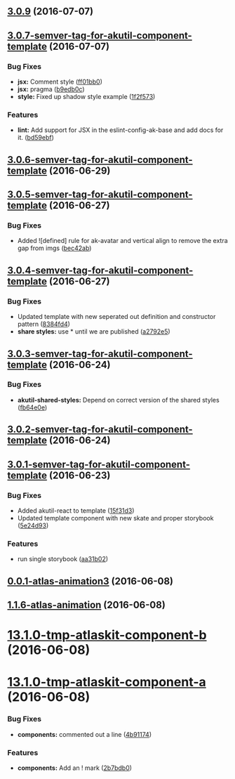 <a name="3.0.9"></a>
## [3.0.9](https://bitbucket.org/atlassian/https://bitbucket.org/atlassian/atlaskit/compare/3.0.7-semver-tag-for-akutil-component-template...v3.0.9) (2016-07-07)



<a name="3.0.7-semver-tag-for-akutil-component-template"></a>
## [3.0.7-semver-tag-for-akutil-component-template](https://bitbucket.org/atlassian/https://bitbucket.org/atlassian/atlaskit/compare/3.0.6-semver-tag-for-akutil-component-template...3.0.7-semver-tag-for-akutil-component-template) (2016-07-07)


### Bug Fixes

* **jsx:** Comment style ([ff01bb0](https://bitbucket.org/atlassian/https://bitbucket.org/atlassian/atlaskit/commits/ff01bb0))
* **jsx:** pragma ([b9edb0c](https://bitbucket.org/atlassian/https://bitbucket.org/atlassian/atlaskit/commits/b9edb0c))
* **style:** Fixed up shadow style example ([1f2f573](https://bitbucket.org/atlassian/https://bitbucket.org/atlassian/atlaskit/commits/1f2f573))


### Features

* **lint:** Add support for JSX in the eslint-config-ak-base and add docs for it. ([bd59ebf](https://bitbucket.org/atlassian/https://bitbucket.org/atlassian/atlaskit/commits/bd59ebf))



<a name="3.0.6-semver-tag-for-akutil-component-template"></a>
## [3.0.6-semver-tag-for-akutil-component-template](https://bitbucket.org/atlassian/https://bitbucket.org/atlassian/atlaskit/compare/3.0.5-semver-tag-for-akutil-component-template...3.0.6-semver-tag-for-akutil-component-template) (2016-06-29)



<a name="3.0.5-semver-tag-for-akutil-component-template"></a>
## [3.0.5-semver-tag-for-akutil-component-template](https://bitbucket.org/atlassian/https://bitbucket.org/atlassian/atlaskit/compare/3.0.4-semver-tag-for-akutil-component-template...3.0.5-semver-tag-for-akutil-component-template) (2016-06-27)


### Bug Fixes

* Added ![defined] rule for ak-avatar and vertical align to remove the extra gap from imgs ([bec42ab](https://bitbucket.org/atlassian/https://bitbucket.org/atlassian/atlaskit/commits/bec42ab))



<a name="3.0.4-semver-tag-for-akutil-component-template"></a>
## [3.0.4-semver-tag-for-akutil-component-template](https://bitbucket.org/atlassian/https://bitbucket.org/atlassian/atlaskit/compare/3.0.3-semver-tag-for-akutil-component-template...3.0.4-semver-tag-for-akutil-component-template) (2016-06-27)


### Bug Fixes

* Updated template with new seperated out definition and constructor pattern ([8384fd4](https://bitbucket.org/atlassian/https://bitbucket.org/atlassian/atlaskit/commits/8384fd4))
* **share styles:** use * until we are published ([a2792e5](https://bitbucket.org/atlassian/https://bitbucket.org/atlassian/atlaskit/commits/a2792e5))



<a name="3.0.3-semver-tag-for-akutil-component-template"></a>
## [3.0.3-semver-tag-for-akutil-component-template](https://bitbucket.org/atlassian/https://bitbucket.org/atlassian/atlaskit/compare/3.0.2-semver-tag-for-akutil-component-template...3.0.3-semver-tag-for-akutil-component-template) (2016-06-24)


### Bug Fixes

* **akutil-shared-styles:** Depend on correct version of the shared styles ([fb64e0e](https://bitbucket.org/atlassian/https://bitbucket.org/atlassian/atlaskit/commits/fb64e0e))



<a name="3.0.2-semver-tag-for-akutil-component-template"></a>
## [3.0.2-semver-tag-for-akutil-component-template](https://bitbucket.org/atlassian/https://bitbucket.org/atlassian/atlaskit/compare/3.0.1-semver-tag-for-akutil-component-template...3.0.2-semver-tag-for-akutil-component-template) (2016-06-24)



<a name="3.0.1-semver-tag-for-akutil-component-template"></a>
## [3.0.1-semver-tag-for-akutil-component-template](https://bitbucket.org/atlassian/https://bitbucket.org/atlassian/atlaskit/compare/0.0.1-atlas-animation3...3.0.1-semver-tag-for-akutil-component-template) (2016-06-23)


### Bug Fixes

* Added akutil-react to template ([15f31d3](https://bitbucket.org/atlassian/https://bitbucket.org/atlassian/atlaskit/commits/15f31d3))
* Updated template component with new skate and proper storybook ([5e24d93](https://bitbucket.org/atlassian/https://bitbucket.org/atlassian/atlaskit/commits/5e24d93))


### Features

* run single storybook ([aa31b02](https://bitbucket.org/atlassian/https://bitbucket.org/atlassian/atlaskit/commits/aa31b02))



<a name="0.0.1-atlas-animation3"></a>
## [0.0.1-atlas-animation3](https://bitbucket.org/atlassian/https://bitbucket.org/atlassian/atlaskit/compare/1.1.6-atlas-animation...0.0.1-atlas-animation3) (2016-06-08)



<a name="1.1.6-atlas-animation"></a>
## [1.1.6-atlas-animation](https://bitbucket.org/atlassian/https://bitbucket.org/atlassian/atlaskit/compare/13.1.0-tmp-atlaskit-component-b...1.1.6-atlas-animation) (2016-06-08)



<a name="13.1.0-tmp-atlaskit-component-b"></a>
# [13.1.0-tmp-atlaskit-component-b](https://bitbucket.org/atlassian/https://bitbucket.org/atlassian/atlaskit/compare/13.1.0-tmp-atlaskit-component-a...13.1.0-tmp-atlaskit-component-b) (2016-06-08)



<a name="13.1.0-tmp-atlaskit-component-a"></a>
# [13.1.0-tmp-atlaskit-component-a](https://bitbucket.org/atlassian/https://bitbucket.org/atlassian/atlaskit/compare/12.2.1-tmp-atlaskit-component-a...13.1.0-tmp-atlaskit-component-a) (2016-06-08)


### Bug Fixes

* **components:** commented out a line ([4b91174](https://bitbucket.org/atlassian/https://bitbucket.org/atlassian/atlaskit/commits/4b91174))


### Features

* **components:** Add an ! mark ([2b7bdb0](https://bitbucket.org/atlassian/https://bitbucket.org/atlassian/atlaskit/commits/2b7bdb0))



